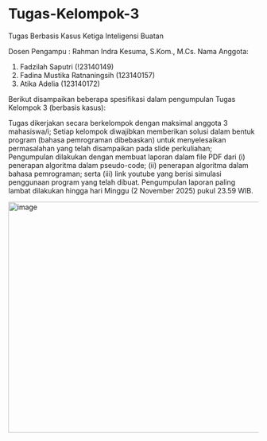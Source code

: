 # Tugas-Kelompok-3
Tugas Berbasis Kasus Ketiga Inteligensi Buatan

Dosen Pengampu : Rahman Indra Kesuma, S.Kom., M.Cs. 
Nama Anggota:
1. Fadzilah Saputri (!23140149)
2. Fadina Mustika Ratnaningsih (123140157)
3. Atika Adelia (123140172)

Berikut disampaikan beberapa spesifikasi dalam pengumpulan Tugas Kelompok 3 (berbasis kasus):

Tugas dikerjakan secara berkelompok dengan maksimal anggota 3 mahasiswa/i;
Setiap kelompok diwajibkan memberikan solusi dalam bentuk program (bahasa pemrograman dibebaskan) untuk menyelesaikan permasalahan yang telah disampaikan pada slide perkuliahan;
Pengumpulan dilakukan dengan membuat laporan dalam file PDF dari (i) penerapan algoritma dalam pseudo-code; (ii) penerapan algoritma dalam bahasa pemrograman; serta (iii) link youtube yang berisi simulasi penggunaan program yang telah dibuat. Pengumpulan laporan paling lambat dilakukan hingga hari Minggu (2 November 2025) pukul 23.59 WIB.

<img width="822" height="464" alt="image" src="https://github.com/user-attachments/assets/265c4f67-dd6c-4377-92f6-b88fc747abe0" />
